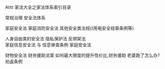 Atitt 家法大全之家法体系索引目录


常规治理 安全法体系

家庭安全法
家庭消防安全法
其他安全类法规((用电安全规章条例等)

人身自由类的安全法
隐私保护法 
反绑架法  
家庭信息安全法 与 信息审查条例
家庭安全法

财物安全法  财务援助法案 
如何最大限度的提升性价比,财务援助
老婆跑了怎么办?劝返条例





